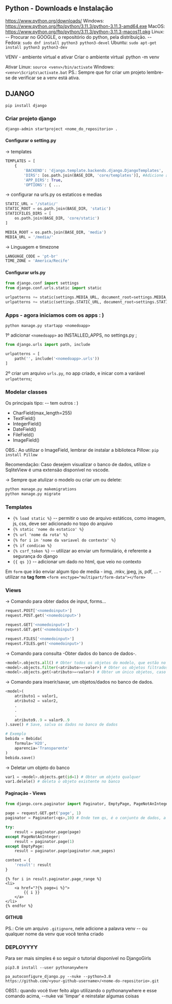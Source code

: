 ## Python - Downloads e Instalação
https://www.python.org/downloads/
Windows: https://www.python.org/ftp/python/3.11.3/python-3.11.3-amd64.exe
MacOS: https://www.python.org/ftp/python/3.11.3/python-3.11.3-macos11.pkg
Linux: 
-- Procurar no GOOGLE, o repositório do python, pela distribuição. --
Fedora: `sudo dnf install python3 python3-devel`
Ubuntu: `sudo apt-get install python3 python3-dev`

VENV - ambiente virtual e ativar
Criar o ambiente virtual`
`python -m venv <venv>

Ativar
Linux: `source <venv>/bin/activate`
Windows: `<venv>\Scripts\activate.bat`
PS.: Sempre que for criar um projeto lembre-se de verificar se a venv está ativa.

## DJANGO
`pip install django`

### Criar projeto django
`django-admin startproject <nome_do_repositorio> .`

#### Configurar o setting.py
-> templates
```python
TEMPLATES = [
	{
		'BACKEND': 'django.template.backends.django.DjangoTemplates',
		'DIRS': [os.path.join(BASE_DIR, 'core/templates')], #Adicione a linha
		'APP_DIRS': True,
		'OPTIONS': { ...
```

-> configurar na urls.py os estaticos e medias
```python
STATIC_URL = '/static/'
STATIC_ROOT = os.path.join(BASE_DIR, 'static')
STATICFILES_DIRS = [
	os.path.join(BASE_DIR, 'core/static')
]

MEDIA_ROOT = os.path.join(BASE_DIR, 'media')
MEDIA_URL = '/media/'
```

-> Linguagem e timezone
```Python
LANGUAGE_CODE = 'pt-br'
TIME_ZONE = 'America/Recife'
```

#### Configurar urls.py
```python 
from django.conf import settings
from django.conf.urls.static import static

urlpatterns += static(settings.MEDIA_URL, document_root=settings.MEDIA_ROOT)
urlpatterns += static(settings.STATIC_URL, document_root=settings.STATIC_ROOT)
```

### Apps - agora iniciamos com os apps : )
`python manage.py startapp <nomedoapp>`

1º adicionar `<nomedoapp>` ao INSTALLED_APPS, no settings.py ;
``` Python
from django.urls import path, include

urlpatterns = [
	path('', include('<nomedoapp>.urls'))
]
```
2º criar um arquivo `urls.py`, no app criado, e inicar com a variável `urlpatterns`;

### Modelar classes
Os principais tipo:  -- tem outros : ) 
- CharField(max_length=255) 
- TextField()
- IntegerField()
- DateField()
- FileField()
- ImageField()

OBS.: Ao utilizar o ImageField, lembrar de instalar a biblioteca Pillow:
`pip install Pillow`

Recomendação:
Caso desejem visualizar o banco de dados, utilize o SqliteView é uma extensão disponível no vscode.

-> Sempre que atulizar o modelo ou criar um ou delete:
```Python
python manage.py makemigrations
python manage.py migrate
```

### Templates
 - `{% load static %}` -- permitir o uso de arquivo estáticos, como imagem, js, css, deve ser adicionado no topo do arquivo
 - `{% static 'nome do estatico' %}`
 - `{% url 'nome da rota' %}`
 - `{% for i in 'nome da variavel do contexto' %}`
 - `{% if condicao %}`
 - `{% csrf_token %}` -- utilizar ao enviar um formulário, é referente a segurança do django
 - `{{ qs }}` -- adicionar um dado no html, que veio no contexto

Em `form` que irão enviar algum tipo de media - img, .mkv, jpeg, js, pdf, ... - utilizar na **tag form** `<form enctype="multipart/form-data"></form>`

### Views
-> Comando para obter dados de input, forms...
```Python
request.POST['<nomedoinput>']
request.POST.get('<nomedoinput>')

request.GET['<nomedoinput>']
request.GET.get('<nomedoinput>')

request.FILES['<nomedoinput>']
request.FILES.get('<nomedoinput>')
```

-> Comando para consulta -Obter dados do banco de dados-.
```Python
<model>.objects.all() # Obter todos os objetos do modelo, que estão no banco
<model>.objects.filter(<atributo>=<valor>) # Obter os objetos filtrados
<model>.objects.get(<atributo>=<valor>) # Obter um único objetos, caso tenha mais de um, é disparado um erro
```

-> Comando para inserir/savar, um objetos/dados no banco de dados.
```Python
<model>(
	atributo1 = valor1,
	atributo2 = valor2,
	.
	.
	.
	atributo9..9 = valor9..9
).save() # Save, salva os dados no banco de dados

# Exemplo
bebida = Bebida(
	formula='H2O',
	aparencia='Transparente'
)
bebida.save()
```

-> Deletar um objeto do banco
```Python
var1 = <model>.objects.get(id=1) # Obter um objeto qualquer
var1.delele() # deleta o objeto existente no banco
```

#### Paginação - Views
```python
from django.core.paginator import Paginator, EmptyPage, PageNotAnInteger

page = request.GET.get('page', 1)
paginator = Paginator(<qs>,10) # Onde tem qs, é o conjunto de dados, a lista em sí - queryset -

try:
	result = paginator.page(page)
except PageNotAnInteger:
	result = paginator.page(1)
except EmptyPage:
	result = paginator.page(paginator.num_pages)

context = {
	'result': result
}
```

```django
{% for i in result.paginator.page_range %}
<li>
	<a href="?{% page=i %}">
		{{ i }}
	</a>
</li>
{% endfor %}
```

#### GITHUB
PS.: Crie um arquivo `.gitignore`, nele adicione a palavra venv -- ou qualquer nome da venv que você tenha criado

### DEPLOYYYY
Para ser mais simples é so seguir o tutorial disponível no DjangoGirls

```
pip3.8 install --user pythonanywhere
```

```
pa_autoconfigure_django.py --nuke --python=3.8 https://github.com/<your-github-username>/<nome-do-repositorio>.git
```
OBS1.: quando você tiver feito algo utilizando o pythonanywhere e esse comando acima, --nuke vai 'limpar' e reinstalar algumas coisas

